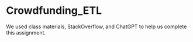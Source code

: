 # Crowdfunding_ETL

We used class materials, StackOverflow, and ChatGPT to help us complete this assignment.

